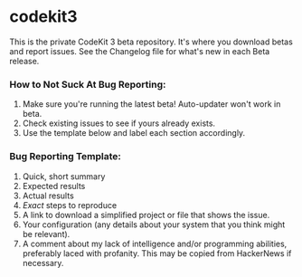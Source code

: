 # codekit3
This is the private CodeKit 3 beta repository. It's where you download betas and report issues. See the Changelog file for what's new in each Beta release.

### How to Not Suck At Bug Reporting:
1. Make sure you're running the latest beta! Auto-updater won't work in beta.
2. Check existing issues to see if yours already exists.
3. Use the template below and label each section accordingly.

### Bug Reporting Template:
1. Quick, short summary
2. Expected results
3. Actual results
4. *Exact* steps to reproduce
5. A link to download a simplified project or file that shows the issue.
6. Your configuration (any details about your system that you think might be relevant).
7. A comment about my lack of intelligence and/or programming abilities, preferably laced with profanity. This may be copied from HackerNews if necessary.
